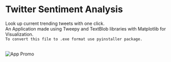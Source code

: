 # Twitter Sentiment Analysis

Look up current trending tweets with one click.<br/>
An Application made using Tweepy and TextBlob libraries with Matplotlib for Visualization.<br/>
```To convert this file to .exe format use pyinstaller package.```<br/><br/>


![App Promo](twitter-sentiment-analysis.gif)
